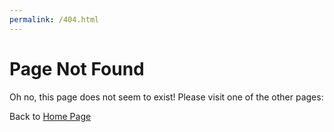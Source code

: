 ```yaml
---
permalink: /404.html
---
```


# Page Not Found

Oh no, this page does not seem to exist! Please visit one of the other pages:

Back to [Home Page](https://cgessinger.github.io/)